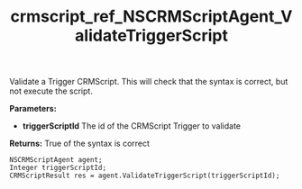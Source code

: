 ﻿---
title: crmscript_ref_NSCRMScriptAgent_ValidateTriggerScript
description: CRMScriptResult ValidateTriggerScript(Integer triggerScriptId)
intellisense: NSCRMScriptAgent.ValidateTriggerScript
keywords: NSCRMScriptAgent,ValidateTriggerScript
so.topic: reference
---

Validate a Trigger CRMScript. This will check that the syntax is correct, but not execute the script.

**Parameters:**
 - **triggerScriptId** The id of the CRMScript Trigger to validate

**Returns:** True of the syntax is correct

```crmscript
NSCRMScriptAgent agent;
Integer triggerScriptId;
CRMScriptResult res = agent.ValidateTriggerScript(triggerScriptId);
```

